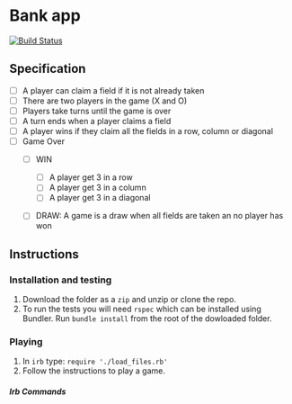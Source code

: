 # Bank app
[![Build Status](https://travis-ci.org/amaalali/tic_tac_toe_ruby.svg?branch=master)](https://travis-ci.org/amaalali/tic_tac_toe_ruby)

## Specification

- [ ] A player can claim a field if it is not already taken
- [ ] There are two players in the game (X and O)
- [ ] Players take turns until the game is over
- [ ] A turn ends when a player claims a field
- [ ] A player wins if they claim all the fields in a row, column or diagonal
- [ ] Game Over
  - [ ] WIN
    - [ ] A player get 3 in a row
    - [ ] A player get 3 in a column
    - [ ] A player get 3 in a diagonal
  - [ ] DRAW: A game is a draw when all fields are taken an no player has won



## Instructions

### Installation and testing

1. Download the folder as a `zip` and unzip or clone the repo.
2. To run the tests you will need `rspec` which can be installed using Bundler. Run `bundle install` from the root of the dowloaded folder.

### Playing

1. In `irb` type: `require './load_files.rb'`
2. Follow the instructions to play a game.

##### Irb Commands

